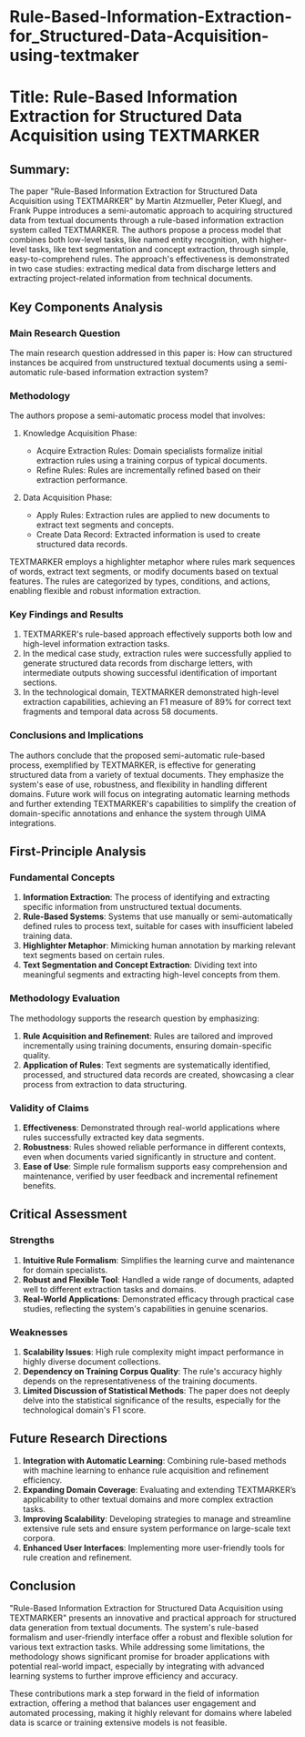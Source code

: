 # Rule-Based-Information-Extraction-for_Structured-Data-Acquisition-using-textmaker

# Title: Rule-Based Information Extraction for Structured Data Acquisition using TEXTMARKER

## Summary:
The paper "Rule-Based Information Extraction for Structured Data Acquisition using TEXTMARKER" by Martin Atzmueller, Peter Kluegl, and Frank Puppe introduces a semi-automatic approach to acquiring structured data from textual documents through a rule-based information extraction system called TEXTMARKER. The authors propose a process model that combines both low-level tasks, like named entity recognition, with higher-level tasks, like text segmentation and concept extraction, through simple, easy-to-comprehend rules. The approach's effectiveness is demonstrated in two case studies: extracting medical data from discharge letters and extracting project-related information from technical documents.

## Key Components Analysis

### Main Research Question
The main research question addressed in this paper is: How can structured instances be acquired from unstructured textual documents using a semi-automatic rule-based information extraction system?

### Methodology
The authors propose a semi-automatic process model that involves:
1. Knowledge Acquisition Phase:
   - Acquire Extraction Rules: Domain specialists formalize initial extraction rules using a training corpus of typical documents.
   - Refine Rules: Rules are incrementally refined based on their extraction performance.

2. Data Acquisition Phase:
   - Apply Rules: Extraction rules are applied to new documents to extract text segments and concepts.
   - Create Data Record: Extracted information is used to create structured data records.

TEXTMARKER employs a highlighter metaphor where rules mark sequences of words, extract text segments, or modify documents based on textual features. The rules are categorized by types, conditions, and actions, enabling flexible and robust information extraction.

### Key Findings and Results
1. TEXTMARKER's rule-based approach effectively supports both low and high-level information extraction tasks.
2. In the medical case study, extraction rules were successfully applied to generate structured data records from discharge letters, with intermediate outputs showing successful identification of important sections.
3. In the technological domain, TEXTMARKER demonstrated high-level extraction capabilities, achieving an F1 measure of 89% for correct text fragments and temporal data across 58 documents.

### Conclusions and Implications
The authors conclude that the proposed semi-automatic rule-based process, exemplified by TEXTMARKER, is effective for generating structured data from a variety of textual documents. They emphasize the system's ease of use, robustness, and flexibility in handling different domains. Future work will focus on integrating automatic learning methods and further extending TEXTMARKER's capabilities to simplify the creation of domain-specific annotations and enhance the system through UIMA integrations.

## First-Principle Analysis

### Fundamental Concepts
1. **Information Extraction**: The process of identifying and extracting specific information from unstructured textual documents.
2. **Rule-Based Systems**: Systems that use manually or semi-automatically defined rules to process text, suitable for cases with insufficient labeled training data.
3. **Highlighter Metaphor**: Mimicking human annotation by marking relevant text segments based on certain rules.
4. **Text Segmentation and Concept Extraction**: Dividing text into meaningful segments and extracting high-level concepts from them.

### Methodology Evaluation
The methodology supports the research question by emphasizing:
1. **Rule Acquisition and Refinement**: Rules are tailored and improved incrementally using training documents, ensuring domain-specific quality.
2. **Application of Rules**: Text segments are systematically identified, processed, and structured data records are created, showcasing a clear process from extraction to data structuring.

### Validity of Claims
1. **Effectiveness**: Demonstrated through real-world applications where rules successfully extracted key data segments.
2. **Robustness**: Rules showed reliable performance in different contexts, even when documents varied significantly in structure and content.
3. **Ease of Use**: Simple rule formalism supports easy comprehension and maintenance, verified by user feedback and incremental refinement benefits.

## Critical Assessment

### Strengths
1. **Intuitive Rule Formalism**: Simplifies the learning curve and maintenance for domain specialists.
2. **Robust and Flexible Tool**: Handled a wide range of documents, adapted well to different extraction tasks and domains.
3. **Real-World Applications**: Demonstrated efficacy through practical case studies, reflecting the system's capabilities in genuine scenarios.

### Weaknesses
1. **Scalability Issues**: High rule complexity might impact performance in highly diverse document collections.
2. **Dependency on Training Corpus Quality**: The rule's accuracy highly depends on the representativeness of the training documents.
3. **Limited Discussion of Statistical Methods**: The paper does not deeply delve into the statistical significance of the results, especially for the technological domain's F1 score.

## Future Research Directions

1. **Integration with Automatic Learning**: Combining rule-based methods with machine learning to enhance rule acquisition and refinement efficiency.
2. **Expanding Domain Coverage**: Evaluating and extending TEXTMARKER’s applicability to other textual domains and more complex extraction tasks.
3. **Improving Scalability**: Developing strategies to manage and streamline extensive rule sets and ensure system performance on large-scale text corpora.
4. **Enhanced User Interfaces**: Implementing more user-friendly tools for rule creation and refinement.

## Conclusion
"Rule-Based Information Extraction for Structured Data Acquisition using TEXTMARKER" presents an innovative and practical approach for structured data generation from textual documents. The system's rule-based formalism and user-friendly interface offer a robust and flexible solution for various text extraction tasks. While addressing some limitations, the methodology shows significant promise for broader applications with potential real-world impact, especially by integrating with advanced learning systems to further improve efficiency and accuracy.

These contributions mark a step forward in the field of information extraction, offering a method that balances user engagement and automated processing, making it highly relevant for domains where labeled data is scarce or training extensive models is not feasible.